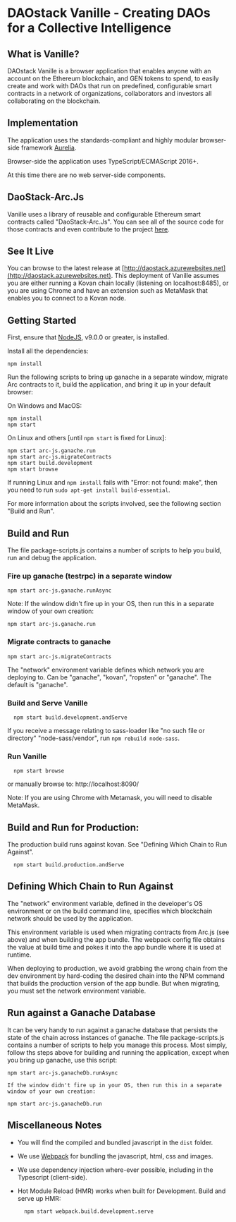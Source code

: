 # DAOstack Vanille - Creating DAOs for a Collective Intelligence

## What is Vanille?

DAOstack Vanille is a browser application that enables anyone with an account on the Ethereum blockchain, and GEN tokens to spend, to easily create and work with DAOs that run on predefined, configurable smart contracts in a network of organizations, collaborators and investors all collaborating on the blockchain.

## Implementation

The application uses the standards-compliant and highly modular browser-side framework [Aurelia](http://aurelia.io).

Browser-side the application uses TypeScript/ECMAScript 2016+.

At this time there are no web server-side components.

## DaoStack-Arc.Js

Vanille uses a library of reusable and configurable Ethereum smart contracts called "DaoStack-Arc.Js". You can see all of the source code for those contracts and even contribute to the project [here](https://github.com/daostack/arc.js).

## See It Live

You can browse to the latest release at [http://daostack.azurewebsites.net](http://daostack.azurewebsites.net). This deployment of Vanille assumes you are either running a Kovan chain locally (listening on localhost:8485), or you are using Chrome and have an extension such as MetaMask that enables you to connect to a Kovan node.

## Getting Started

First, ensure that [NodeJS](http://nodejs.org/), v9.0.0 or greater, is installed.

Install all the dependencies:

```shell
npm install
```

Run the following scripts to bring up ganache in a separate window,
migrate Arc contracts to it, build the application, and bring it up in your default browser:


On Windows and MacOS:

```shell
npm install
npm start
```

On Linux and others [until `npm start` is fixed for Linux]:

```shell
npm start arc-js.ganache.run
npm start arc-js.migrateContracts
npm start build.development
npm start browse
```

If running Linux and `npm install` fails with "Error: not found: make", then you need to run `sudo apt-get install build-essential`.

For more information about the scripts involved, see the following section "Build and Run".

## Build and Run

The file package-scripts.js contains a number of scripts to help you build, run and debug the application.  

### Fire up ganache (testrpc) in a separate window

```shell
npm start arc-js.ganache.runAsync
```

Note: If the window didn't fire up in your OS, then run this in a separate window of your own creation:

```shell
npm start arc-js.ganache.run
```

### Migrate contracts to ganache

```shell
npm start arc-js.migrateContracts
```

The "network" environment variable defines which network you are deploying to.  Can be "ganache", "kovan", "ropsten" or "ganache".  The default is "ganache".

### Build and Serve Vanille

```shell
  npm start build.development.andServe
```

If you receive a message relating to sass-loader like "no such file or directory" "node-sass/vendor", run `npm rebuild node-sass`.

### Run Vanille

```shell
  npm start browse
```

or manually browse to: http://localhost:8090/

Note: If you are using Chrome with Metamask, you will need to disable MetaMask.

## Build and Run for Production:

The production build runs against kovan. See "Defining Which Chain to Run Against".

```shell
  npm start build.production.andServe
```

## Defining Which Chain to Run Against

The "network" environment variable, defined in the developer's OS environment or on the build command line, specifies which blockchain network should be used by the application.

This environment variable is used when migrating contracts from Arc.js (see above) and when building the app bundle. The webpack config file obtains the value at build time and pokes it into the app bundle where it is used at runtime.

When deploying to production, we avoid grabbing the wrong chain from the dev environment by hard-coding the desired chain into the NPM command that builds the production version of the app bundle.  But when migrating, you must set the network environment variable.

## Run against a Ganache Database

It can be very handy to run against a ganache database that persists the state of the chain across instances of ganache.  The file package-scripts.js contains a number of scripts to help you manage this process.  Most simply, follow ths steps above for building and running the application, except when you bring up ganache, use this script:

 ```shell
npm start arc-js.ganacheDb.runAsync
```

    If the window didn't fire up in your OS, then run this in a separate window of your own creation:

```shell
npm start arc-js.ganacheDb.run
```

## Miscellaneous Notes

* You will find the compiled and bundled javascript in the `dist` folder.

* We use [Webpack](https://webpack.js.org/) for bundling the javascript, html, css and images.

* We use dependency injection where-ever possible, including in the Typescript (client-side).

* Hot Module Reload (HMR) works when built for Development. Build and serve up HMR:

  ```shell
    npm start webpack.build.development.serve
  ```
